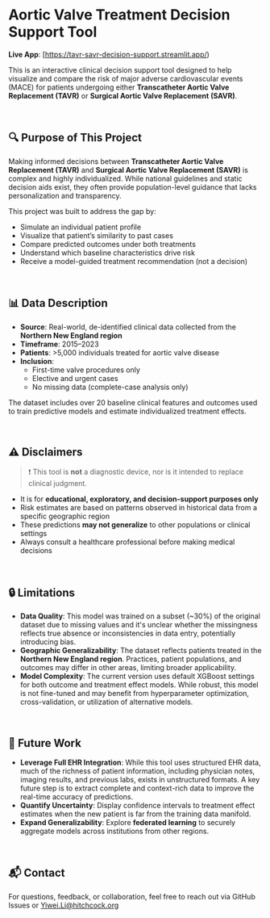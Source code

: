 # Aortic Valve Treatment Decision Support Tool


**Live App**: [https://tavr-savr-decision-support.streamlit.app/)

This is an interactive clinical decision support tool designed to help visualize and compare the risk of major adverse cardiovascular events (MACE) for patients undergoing either **Transcatheter Aortic Valve Replacement (TAVR)** or **Surgical Aortic Valve Replacement (SAVR)**.

<br>

## 🔍 Purpose of This Project 

Making informed decisions between **Transcatheter Aortic Valve Replacement (TAVR)** and **Surgical Aortic Valve Replacement (SAVR)** is complex and highly individualized. While national guidelines and static decision aids exist, they often provide population-level guidance that lacks personalization and transparency.


This project was built to address the gap by:

- Simulate an individual patient profile
- Visualize that patient’s similarity to past cases
- Compare predicted outcomes under both treatments
- Understand which baseline characteristics drive risk
- Receive a model-guided treatment recommendation (not a decision)

<br>

## 📊 Data Description

- **Source**: Real-world, de-identified clinical data collected from the **Northern New England region**
- **Timeframe**: 2015–2023
- **Patients**: >5,000 individuals treated for aortic valve disease
- **Inclusion**:
  - First-time valve procedures only
  - Elective and urgent cases
  - No missing data (complete-case analysis only)

The dataset includes over 20 baseline clinical features and outcomes used to train predictive models and estimate individualized treatment effects.

<br>

## ⚠️ Disclaimers

> ❗ This tool is **not** a diagnostic device, nor is it intended to replace clinical judgment.

- It is for **educational, exploratory, and decision-support purposes only**
- Risk estimates are based on patterns observed in historical data from a specific geographic region
- These predictions **may not generalize** to other populations or clinical settings
- Always consult a healthcare professional before making medical decisions

<br>

## 🔒 Limitations

- **Data Quality**: This model was trained on a subset (~30%) of the original dataset due to missing values and it's unclear whether the missingness reflects true absence or inconsistencies in data entry, potentially introducing bias.
- **Geographic Generalizability**: The dataset reflects patients treated in the **Northern New England region**. Practices, patient populations, and outcomes may differ in other areas, limiting broader applicability.
- **Model Complexity**: The current version uses default XGBoost settings for both outcome and treatment effect models. While robust, this model is not fine-tuned and may benefit from hyperparameter optimization, cross-validation, or utilization of alternative models.

<br>

## 💭 Future Work

- **Leverage Full EHR Integration**: While this tool uses structured EHR data, much of the richness of patient information, including physician notes, imaging results, and previous labs, exists in unstructured formats. A key future step is to extract complete and context-rich data to improve the real-time accuracy of predictions.
- **Quantify Uncertainty**: Display confidence intervals to treatment effect estimates when the new patient is far from the training data manifold.
- **Expand Generalizability**: Explore **federated learning** to securely aggregate models across institutions from other regions.

<br>

## 📬 Contact

For questions, feedback, or collaboration, feel free to reach out via GitHub Issues or Yiwei.Li@hitchcock.org